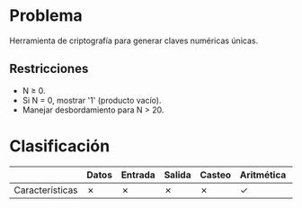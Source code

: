 # Problema

Herramienta de criptografía para generar claves numéricas únicas.

## Restricciones

- N ≥ 0.
- Si N = 0, mostrar '1' (producto vacío).
- Manejar desbordamiento para N > 20.

# Clasificación
|  | Datos | Entrada | Salida | Casteo | Aritmética | Relacionales | Lógicos | Condicionales | Ciclo | Matrices | Funciones |
|----------|-------|---------|--------|--------|------------|--------------|---------|---------------|-------|----------|-------------|
| Características | ✗ | ✗ | ✗ | ✗ | ✓ | ✗ | ✗ | ✗ | ✓ | ✗ | ✗ |

